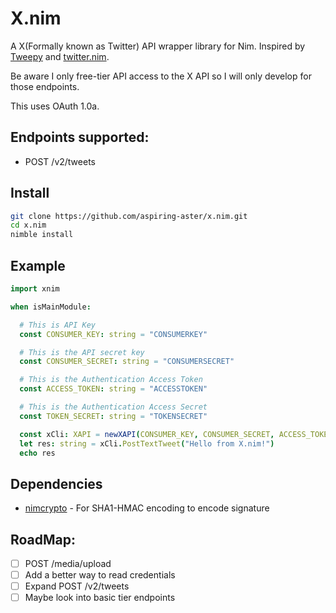 # X.nim
A X(Formally known as Twitter) API wrapper library for Nim. Inspired by [Tweepy](https://www.tweepy.org/) and [twitter.nim](https://github.com/snus-kin/twitter.nim).

Be aware I only free-tier API access to the X API so I will only develop for those endpoints.

This uses OAuth 1.0a.

## Endpoints supported:
- POST /v2/tweets

## Install
```Bash
git clone https://github.com/aspiring-aster/x.nim.git
cd x.nim
nimble install
```

## Example
```Nim
import xnim

when isMainModule:

  # This is API Key
  const CONSUMER_KEY: string = "CONSUMERKEY"

  # This is the API secret key
  const CONSUMER_SECRET: string = "CONSUMERSECRET"

  # This is the Authentication Access Token
  const ACCESS_TOKEN: string = "ACCESSTOKEN"

  # This is the Authentication Access Secret
  const TOKEN_SECRET: string = "TOKENSECRET"

  const xCli: XAPI = newXAPI(CONSUMER_KEY, CONSUMER_SECRET, ACCESS_TOKEN, TOKEN_SECRET)
  let res: string = xCli.PostTextTweet("Hello from X.nim!")
  echo res
```

## Dependencies 
- [nimcrypto](https://github.com/cheatfate/nimcrypto) - For SHA1-HMAC encoding to encode signature

## RoadMap:
- [ ] POST /media/upload
- [ ] Add a better way to read credentials
- [ ] Expand POST /v2/tweets
- [ ] Maybe look into basic tier endpoints
